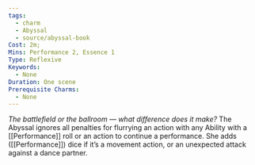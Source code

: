 ```yaml
---
tags:
  - charm
  - Abyssal
  - source/abyssal-book
Cost: 2m; 
Mins: Performance 2, Essence 1
Type: Reflexive
Keywords:
  - None
Duration: One scene
Prerequisite Charms:
  - None
---
```

*The battlefield or the ballroom — what difference does it make?*
The Abyssal ignores all penalties for flurrying an action with any Ability with a [[Performance]] roll or an action to continue a performance.
She adds ([[Performance]]) dice if it’s a movement action, or an unexpected attack against a dance partner.